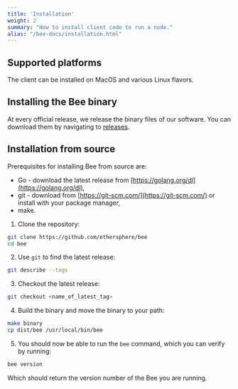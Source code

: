 ```yaml
---
title: 'Installation'
weight: 2
summary: "How to install client code to run a node."
alias: "/bee-docs/installation.html"
---
```


## Supported platforms

The client can be installed on MacOS and various Linux flavors.

## Installing the Bee binary
At every official release, we release the binary files of our software. You can download them by navigating to [releases](https://github.com/ethersphere/bee/releases).

## Installation from source
<!-- https://raw.githubusercontent.com/ethersphere/bee/master/README.md -->

Prerequisites for installing Bee from source are:

- Go - download the latest release from [https://golang.org/dl](https://golang.org/dl),
- git - download from [https://git-scm.com/](https://git-scm.com/) or install with your package manager,
- make.

1) Clone the repository:
```sh
git clone https://github.com/ethersphere/bee
cd bee
```

2) Use `git` to find the latest release:
```sh
git describe --tags
```

3) Checkout the latest release:

```sh
git checkout <name_of_latest_tag>
```

4) Build the binary and move the binary to your path:

```sh
make binary
cp dist/bee /usr/local/bin/bee
```

5) You should now be able to run the `bee` command, which you can verify by running:
```sh
bee version
```

Which should return the version number of the Bee you are running.
